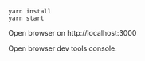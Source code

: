 ```
yarn install
yarn start
```

Open browser on http://localhost:3000

Open browser dev tools console.